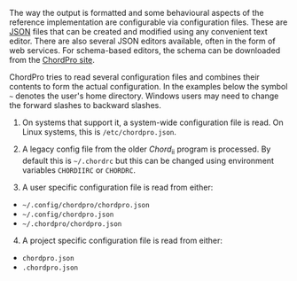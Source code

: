 The way the output is formatted and some behavioural aspects of the reference implementation are configurable via configuration files. These are [JSON](http://www.json.org/) files that can be created and modified using any convenient text editor. There are also several JSON editors available, often in the form of web services. For schema-based editors, the schema can be downloaded from the [ChordPro site](http://www.chordpro.org/chordpro/config50.schema).

ChordPro tries to read several configuration files and combines their contents to form the actual configuration. In the examples below the symbol `~` denotes the user's home directory. Windows users may need to change the forward slashes to backward slashes.

1. On systems that support it, a system-wide configuration file is read. On Linux systems, this is `/etc/chordpro.json`.

2. A legacy config file from the older _Chord_<sub>ii</sub> program is processed. By default this is `~/.chordrc` but this can be changed using environment variables `CHORDIIRC` or `CHORDRC`.

3. A user specific configuration file is read from either:
* `~/.config/chordpro/chordpro.json`
* `~/.config/chordpro.json`
* `~/.chordpro/chordpro.json`
4. A project specific configuration file is read from either:
* `chordpro.json`
* `.chordpro.json`